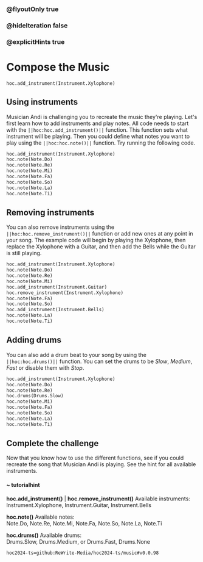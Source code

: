### @flyoutOnly true
### @hideIteration false
### @explicitHints true

# Compose the Music

```python-template
hoc.add_instrument(Instrument.Xylophone)
```

## Using instruments
Musician Andi is challenging you to recreate the music they're playing. Let's first learn how to add instruments and play notes. All code needs to start with the ``||hoc:hoc.add_instrument()||`` function. This function sets what instrument will be playing. Then you could define what notes you want to play using the ``||hoc:hoc.note()||`` function. Try running the following code.

```python
hoc.add_instrument(Instrument.Xylophone)
hoc.note(Note.Do)
hoc.note(Note.Re)
hoc.note(Note.Mi)
hoc.note(Note.Fa)
hoc.note(Note.So)
hoc.note(Note.La)
hoc.note(Note.Ti)
```

## Removing instruments
You can also remove instruments using the ``||hoc:hoc.remove_instrument()||`` function or add new ones at any point in your song. The example code will begin by playing the Xylophone, then replace the Xylophone with a Guitar, and then add the Bells while the Guitar is still playing.

```python
hoc.add_instrument(Instrument.Xylophone)
hoc.note(Note.Do)
hoc.note(Note.Re)
hoc.note(Note.Mi)
hoc.add_instrument(Instrument.Guitar)
hoc.remove_instrument(Instrument.Xylophone)
hoc.note(Note.Fa)
hoc.note(Note.So)
hoc.add_instrument(Instrument.Bells)
hoc.note(Note.La)
hoc.note(Note.Ti)
```

## Adding drums
You can also add a drum beat to your song by using the ``||hoc:hoc.drums()||`` function. You can set the drums to be *Slow*, *Medium*, *Fast* or disable them with *Stop*.

```python
hoc.add_instrument(Instrument.Xylophone)
hoc.note(Note.Do)
hoc.note(Note.Re)
hoc.drums(Drums.Slow)
hoc.note(Note.Mi)
hoc.note(Note.Fa)
hoc.note(Note.So)
hoc.note(Note.La)
hoc.note(Note.Ti)
```


## Complete the challenge
Now that you know how to use the different functions, see if you could recreate the song that Musician Andi is playing. See the hint for all available instruments.

#### ~ tutorialhint
**hoc.add_instrument()** | **hoc.remove_instrument()**
Available instruments:  
Instrument.Xylophone, Instrument.Guitar, Instrument.Bells

**hoc.note()**
Available notes:  
Note.Do, Note.Re, Note.Mi, Note.Fa, Note.So, Note.La, Note.Ti

**hoc.drums()**
Available drums:  
Drums.Slow, Drums.Medium, or Drums.Fast, Drums.None


```package
hoc2024-ts=github:ReWrite-Media/hoc2024-ts/music#v0.0.98
```